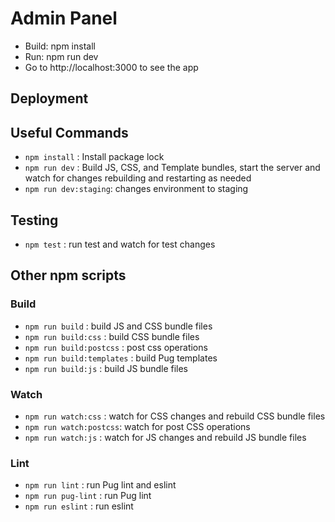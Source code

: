 # Admin Panel

* Build: npm install
* Run: npm run dev
* Go to http://localhost:3000 to see the app

## Deployment



## Useful Commands
* `npm install` : Install package lock
* `npm run dev` : Build JS, CSS, and Template bundles, start the server and watch for changes rebuilding and restarting as needed
* `npm run dev:staging`: changes environment to staging

## Testing

* `npm test` : run test and watch for test changes

## Other npm scripts

### Build

* `npm run build` : build JS and CSS bundle files
* `npm run build:css` : build CSS bundle files
* `npm run build:postcss` : post css operations
* `npm run build:templates` : build Pug templates
* `npm run build:js` : build JS bundle files

### Watch

* `npm run watch:css` : watch for CSS changes and rebuild CSS bundle files
* `npm run watch:postcss`: watch for post CSS operations
* `npm run watch:js` : watch for JS changes and rebuild JS bundle files

### Lint

* `npm run lint` : run Pug lint and eslint
* `npm run pug-lint` : run Pug lint
* `npm run eslint` : run eslint


